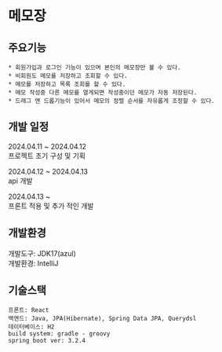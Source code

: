 # 메모장

## 주요기능
```
* 회원가입과 로그인 기능이 있으며 본인의 메모장만 볼 수 있다.
* 비회원도 메모를 저장하고 조회할 수 있다.
* 메모를 저장하고 목록 조회를 할 수 있다.
* 메모 작성중 다른 메모를 열게되면 작성중이던 메모가 자동 저장된다.
* 드래그 앤 드롭기능이 있어서 메모의 정렬 순서를 자유롭게 조정할 수 있다.
```

## 개발 일정
2024.04.11 ~ 2024.04.12  
프로젝트 초기 구성 및 기획

2024.04.12 ~ 2024.04.13   
api 개발

2024.04.13 ~   
프론트 적용 및 추가 적인 개발

## 개발환경
개발도구: JDK17(azul)  
개발환경: IntelliJ  

## 기술스택
``프론트: React``  
``백엔드: Java, JPA(Hibernate), Spring Data JPA, Querydsl``  
``데이터베이스: H2``  
``build system: gradle - groovy``    
``spring boot ver: 3.2.4``  

